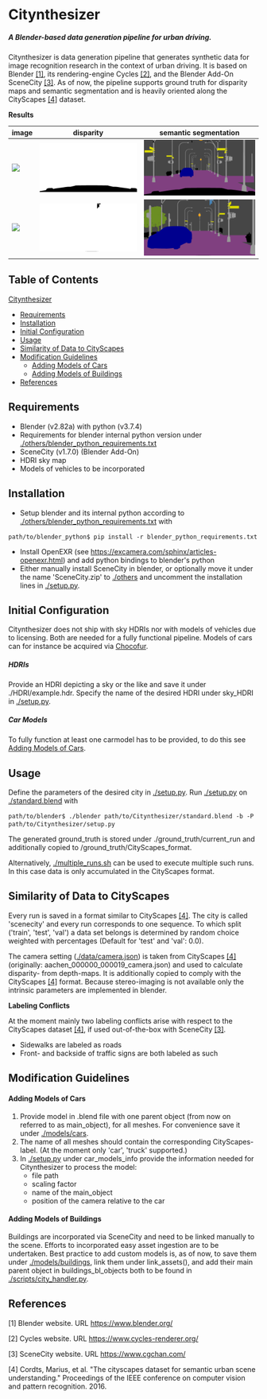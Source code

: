 # Citynthesizer
##### A Blender-based data generation pipeline for urban driving. 
Citynthesizer is data generation pipeline that generates synthetic data for image recognition research in the context of urban driving. 
It is based on Blender [[1]](#1), its rendering-engine Cycles [[2]](#2), and the Blender Add-On SceneCity [[3]](#3). 
As of now, the pipeline supports ground truth for disparity maps and semantic segmentation and is heavily oriented along 
the CityScapes [[4]](#4) dataset. 

**Results**

| image  | disparity | semantic segmentation |
| ------------- | ------------- | ------------- |
| ![](examples/scenecity_000119_000029_leftImg8bit.png)  | ![](examples/scenecity_000119_000029_disparity.png)    | ![](examples/scenecity_000119_000029_gtFine_color.png)    |
| ![](examples/scenecity_000045_000010_leftImg8bit.png)  | ![](examples/scenecity_000045_000010_disparity.png)    | ![](examples/scenecity_000045_000010_gtFine_color.png)    |

## Table of Contents
[Citynthesizer](#citynthesizer)
  * [Requirements](#requirements)
  * [Installation](#installation)
  * [Initial Configuration](#initial-configuration)
  * [Usage](#usage)
  * [Similarity of Data to CityScapes](#similarity-of-data-to-cityscapes)
  * [Modification Guidelines](#modification-guidelines)
      - [Adding Models of Cars](#adding-models-of-cars)
      - [Adding Models of Buildings](#adding-models-of-buildings)
  * [References](#references)

## Requirements
* Blender (v2.82a) with python (v3.7.4)
* Requirements for blender internal python version under [./others/blender_python_requirements.txt](others/blender_python_requirements.txt)
* SceneCity (v1.7.0) (Blender Add-On)
* HDRI sky map
* Models of vehicles to be incorporated
## Installation

* Setup blender and its internal python according to [./others/blender_python_requirements.txt](others/blender_python_requirements.txt) with 
```shell
path/to/blender_python$ pip install -r blender_python_requirements.txt
``` 
* Install OpenEXR (see https://excamera.com/sphinx/articles-openexr.html) and add python bindings to blender's python
* Either manually install SceneCity in blender, or optionally move it under the name 'SceneCity.zip' 
  to [./others](others) and uncomment the installation lines in [./setup.py](setup.py).
## Initial Configuration
Citynthesizer does not ship with sky HDRIs nor with models of vehicles due to licensing. 
Both are needed for a fully functional pipeline.
Models of cars can for instance be acquired via [Chocofur](https://store.chocofur.com/search/cars).

##### HDRIs
Provide an HDRI depicting a sky or the like and save it under ./HDRI/example.hdr.
Specify the name of the desired HDRI under sky_HDRI in [./setup.py](setup.py).

##### Car Models
To fully function at least one carmodel has to be provided, to do this see [Adding Models of Cars](#Adding-Models-of-Cars).
## Usage 
Define the parameters of the desired city in [./setup.py](setup.py). Run [./setup.py](setup.py) on [./standard.blend](standard.blend) with
```shell
path/to/blender$ ./blender path/to/Citynthesizer/standard.blend -b -P path/to/Citynthesizer/setup.py 
```

The generated ground_truth is stored under ./ground_truth/current_run and additionally copied to
/ground_truth/CityScapes_format. 

Alternatively, [./multiple_runs.sh](multiple_runs.sh) can be used to execute multiple such runs. 
In this case data is only accumulated in the CityScapes format.
## Similarity of Data to CityScapes

Every run is saved in a format similar to CityScapes [[4]](#4).
The city is called 'scenecity' and every run corresponds to one sequence. 
To which split ('train', 'test', 'val') a data set belongs is determined by random choice weighted with percentages 
(Default for 'test' and 'val': 0.0). 

The camera setting ([./data/camera.json](data/camera.json)) is taken from CityScapes [[4]](#4) 
(originally: aachen_000000_000019_camera.json) and used to calculate disparity- from depth-maps. 
It is additionally copied to comply with the CityScapes [[4]](#4) format.
Because stereo-imaging is not available only the intrinsic parameters are implemented in blender.

**Labeling Conflicts**

At the moment mainly two labeling conflicts arise with respect to the CityScapes dataset [[4]](#4), 
if used out-of-the-box with SceneCity [[3]](#3).
* Sidewalks are labeled as roads
* Front- and backside of traffic signs are both labeled as such     

## Modification Guidelines

#### Adding Models of Cars
1. Provide model in .blend file with one parent object (from now on referred to as main_object), for all meshes. For convenience save it under [./models/cars](models/cars).
1. The name of all meshes should contain the corresponding CityScapes-label. (At the moment only 'car', 'truck' supported.)
1. In [./setup.py](setup.py) under car_models_info provide the information needed for Citynthesizer to process the model:
    * file path
    * scaling factor 
    * name of the main_object
    * position of the camera relative to the car

#### Adding Models of Buildings
Buildings are incorporated via SceneCity and need to be linked manually to the scene. 
Efforts to incorporated easy asset ingestion are to be undertaken. 
Best practice to add custom models is, as of now, to save them under [./models/buildings](models/buildings), 
link them under link_assets(), and add their main parent object in buildings_bl_objects 
both to be found in [./scripts/city_handler.py](scripts/city_handler.py).

## References
<a id="1">[1]</a> 
Blender website. 
URL https://www.blender.org/ 


<a id="2">[2]</a> 
Cycles website. 
URL https://www.cycles-renderer.org/ 

<a id="3">[3]</a> 
SceneCity website. 
URL https://www.cgchan.com/

<a id="4">[4]</a> 
Cordts, Marius, et al. 
"The cityscapes dataset for semantic urban scene understanding." 
Proceedings of the IEEE conference on computer vision and pattern recognition. 2016.
